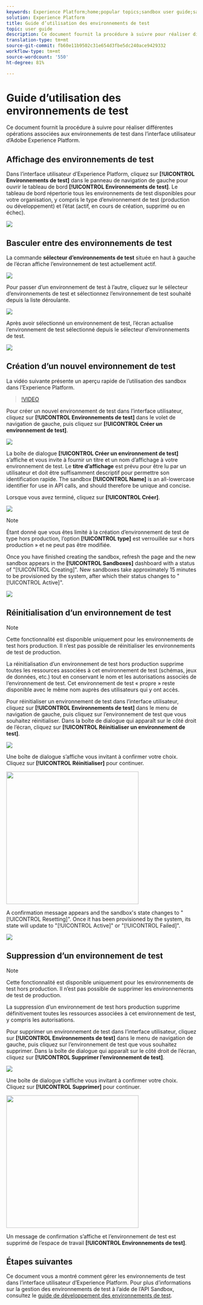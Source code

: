 ```yaml
---
keywords: Experience Platform;home;popular topics;sandbox user guide;sandbox guide
solution: Experience Platform
title: Guide d’utilisation des environnements de test
topic: user guide
description: Ce document fournit la procédure à suivre pour réaliser différentes opérations associées aux environnements de test dans l’interface utilisateur d’Adobe Experience Platform.
translation-type: tm+mt
source-git-commit: fb60e11b9502c31e654d3fbe5dc240ace9429332
workflow-type: tm+mt
source-wordcount: '550'
ht-degree: 81%

---
```



# Guide d’utilisation des environnements de test

Ce document fournit la procédure à suivre pour réaliser différentes opérations associées aux environnements de test dans l’interface utilisateur d’Adobe Experience Platform.

## Affichage des environnements de test

Dans l’interface utilisateur d’Experience Platform, cliquez sur **[!UICONTROL Environnements de test]** dans le panneau de navigation de gauche pour ouvrir le tableau de bord **[!UICONTROL Environnements de test]**. Le tableau de bord répertorie tous les environnements de test disponibles pour votre organisation, y compris le type d’environnement de test (production ou développement) et l’état (actif, en cours de création, supprimé ou en échec).

![](../images/ui/sandboxes-tab.png)

## Basculer entre des environnements de test

La commande **sélecteur d’environnements de test** située en haut à gauche de l’écran affiche l’environnement de test actuellement actif.

![](../images/ui/sandbox-selector.png)

Pour passer d’un environnement de test à l’autre, cliquez sur le sélecteur d’environnements de test et sélectionnez l’environnement de test souhaité depuis la liste déroulante.

![](../images/ui/switch-sandbox.png)

Après avoir sélectionné un environnement de test, l’écran actualise l’environnement de test sélectionné depuis le sélecteur d’environnements de test.

![](../images/ui/sandbox-switched.png)

## Création d’un nouvel environnement de test

La vidéo suivante présente un aperçu rapide de l’utilisation des sandbox dans l’Experience Platform.

>[!VIDEO](https://video.tv.adobe.com/v/29838/?quality=12&learn=on)

Pour créer un nouvel environnement de test dans l’interface utilisateur, cliquez sur **[!UICONTROL Environnements de test]** dans le volet de navigation de gauche, puis cliquez sur **[!UICONTROL Créer un environnement de test]**.

![](../images/ui/create-sandbox-button.png)

La boîte de dialogue **[!UICONTROL Créer un environnement de test]** s’affiche et vous invite à fournir un titre et un nom d’affichage à votre environnement de test. Le **titre d’affichage** est prévu pour être lu par un utilisateur et doit être suffisamment descriptif pour permettre son identification rapide. The sandbox **[!UICONTROL Name]** is an all-lowercase identifier for use in API calls, and should therefore be unique and concise.

Lorsque vous avez terminé, cliquez sur **[!UICONTROL Créer]**.

![](../images/ui/create-sandbox-dialog.png)

>[!NOTE]
>
>Étant donné que vous êtes limité à la création d’environnement de test de type hors production, l’option **[!UICONTROL type]** est verrouillée sur « hors production » et ne peut pas être modifiée.

Once you have finished creating the sandbox, refresh the page and the new sandbox appears in the **[!UICONTROL Sandboxes]** dashboard with a status of &quot;[!UICONTROL Creating]&quot;. New sandboxes take approximately 15 minutes to be provisioned by the system, after which their status changes to &quot;[!UICONTROL Active]&quot;.

![](../images/ui/sandbox-created.png)

## Réinitialisation d’un environnement de test

>[!NOTE]
>
>Cette fonctionnalité est disponible uniquement pour les environnements de test hors production. Il n’est pas possible de réinitialiser les environnements de test de production.

La réinitialisation d’un environnement de test hors production supprime toutes les ressources associées à cet environnement de test (schémas, jeux de données, etc.) tout en conservant le nom et les autorisations associés de l’environnement de test. Cet environnement de test « propre » reste disponible avec le même nom auprès des utilisateurs qui y ont accès.

Pour réinitialiser un environnement de test dans l’interface utilisateur, cliquez sur **[!UICONTROL Environnements de test]** dans le menu de navigation de gauche, puis cliquez sur l’environnement de test que vous souhaitez réinitialiser. Dans la boîte de dialogue qui apparaît sur le côté droit de l’écran, cliquez sur **[!UICONTROL Réinitialiser un environnement de test]**.

![](../images/ui/reset-sandbox-button.png)

Une boîte de dialogue s’affiche vous invitant à confirmer votre choix. Cliquez sur **[!UICONTROL Réinitialiser]** pour continuer.

<img src="../images/ui/reset-are-you-sure.png" width="350"><br>

A confirmation message appears and the sandbox&#39;s state changes to &quot;[!UICONTROL Resetting]&quot;. Once it has been provisioned by the system, its state will update to &quot;[!UICONTROL Active]&quot; or &quot;[!UICONTROL Failed]&quot;.

![](../images/ui/sandbox-resetting.png)

## Suppression d’un environnement de test

>[!NOTE]
>
>Cette fonctionnalité est disponible uniquement pour les environnements de test hors production. Il n’est pas possible de supprimer les environnements de test de production.

La suppression d’un environnement de test hors production supprime définitivement toutes les ressources associées à cet environnement de test, y compris les autorisations.

Pour supprimer un environnement de test dans l’interface utilisateur, cliquez sur **[!UICONTROL Environnements de test]** dans le menu de navigation de gauche, puis cliquez sur l’environnement de test que vous souhaitez supprimer. Dans la boîte de dialogue qui apparaît sur le côté droit de l’écran, cliquez sur **[!UICONTROL Supprimer l’environnement de test]**.

![](../images/ui/delete-sandbox-button.png)

Une boîte de dialogue s’affiche vous invitant à confirmer votre choix. Cliquez sur **[!UICONTROL Supprimer]** pour continuer.

<img src="../images/ui/delete-are-you-sure.png" width="350"><br>

Un message de confirmation s’affiche et l’environnement de test est supprimé de l’espace de travail **[!UICONTROL Environnements de test]**.

## Étapes suivantes

Ce document vous a montré comment gérer les environnements de test dans l’interface utilisateur d’Experience Platform. Pour plus d’informations sur la gestion des environnements de test à l’aide de l’API Sandbox, consultez le [guide de développement des environnements de test](../api/getting-started.md).